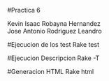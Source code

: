 #Practica  6

Kevin Isaac Robayna Hernandez  
Jose Antonio Rodriguez Leandro

#Ejecucion de los test
        Rake test

#Ejecucion Descripcion
        Rake -T

#Generacion HTML
        Rake html

